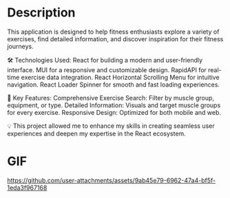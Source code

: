 # Description

This application is designed to help fitness enthusiasts explore a variety of exercises, find detailed information, and discover inspiration for their fitness journeys.

🛠️ Technologies Used:
React for building a modern and user-friendly interface.
MUI for a responsive and customizable design.
RapidAPI for real-time exercise data integration.
React Horizontal Scrolling Menu for intuitive navigation.
React Loader Spinner for smooth and fast loading experiences.

🚀 Key Features:
Comprehensive Exercise Search: Filter by muscle group, equipment, or type.
Detailed Information: Visuals and target muscle groups for every exercise.
Responsive Design: Optimized for both mobile and web.


💡 This project allowed me to enhance my skills in creating seamless user experiences and deepen my expertise in the React ecosystem.

# GIF


https://github.com/user-attachments/assets/9ab45e79-6962-47a4-bf5f-1eda3f967168

